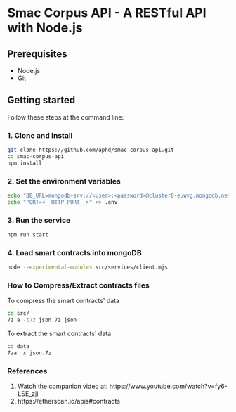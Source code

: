 # Smac Corpus API - A RESTful API with Node.js

## Prerequisites

-   Node.js
-   Git

## Getting started

Follow these steps at the command line:

### 1. Clone and Install

```bash
git clone https://github.com/aphd/smac-corpus-api.git
cd smac-corpus-api
npm install
```

### 2. Set the environment variables

```bash
echo "DB_URL=mongodb+srv://<user>:<password>@cluster0-euwvg.mongodb.net" > .env
echo "PORT=<__HTTP_PORT__>" >> .env
```

### 3. Run the service

```bash
npm run start
```

### 4. Load smart contracts into mongoDB

```bash
node --experimental-modules src/services/client.mjs
```

### How to Compress/Extract contracts files

To compress the smart contracts' data

```bash
cd src/
7z a -t7z json.7z json
```

To extract the smart contracts' data

```bash
cd data
7za  x json.7z
```

### References

<ol>
  <li>Watch the companion video at: https://www.youtube.com/watch?v=fy6-LSE_zjI</li>
  <li>https://etherscan.io/apis#contracts</li>
</ol>

